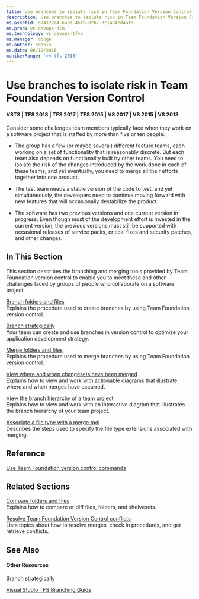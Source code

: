 ```yaml
---
title: Use branches to isolate risk in Team Foundation Version Control
description: Use branches to isolate risk in Team Foundation Version Control
ms.assetid: d74122a4-6a3d-45fb-82b7-3c1494ed4afd
ms.prod: vs-devops-alm
ms.technology: vs-devops-tfvc
ms.manager: douge
ms.author: sdanie
ms.date: 08/10/2016
monikerRange: '>= tfs-2015'
---
```



# Use branches to isolate risk in Team Foundation Version Control

#### VSTS | TFS 2018 | TFS 2017 | TFS 2015 | VS 2017 | VS 2015 | VS 2013

Consider some challenges team members typically face when they work on a software project that is staffed by more than five or ten people:

-   The group has a few (or maybe several) different feature teams, each working on a set of functionality that is reasonably discrete. But each team also depends on functionality built by other teams. You need to isolate the risk of the changes introduced by the work done in each of these teams, and yet eventually, you need to merge all their efforts together into one product.

-   The test team needs a stable version of the code to test, and yet simultaneously, the developers need to continue moving forward with new features that will occasionally destabilize the product.

-   The software has two previous versions and one current version in progress. Even though most of the development effort is invested in the current version, the previous versions must still be supported with occasional releases of service packs, critical fixes and security patches, and other changes.

## In This Section

This section describes the branching and merging tools provided by Team Foundation version control to enable you to meet these and other challenges faced by groups of people who collaborate on a software project.

   [Branch folders and files](branch-folders-files.md)     
Explains the procedure used to create branches by using Team Foundation version control.

   [Branch strategically](branch-strategically.md)     
Your team can create and use branches in version control to optimize your application development strategy.

   [Merge folders and files](merge-folders-files.md)     
Explains the procedure used to merge branches by using Team Foundation version control.

   [View where and when changesets have been merged](view-where-when-changesets-have-been-merged.md)     
Explains how to view and work with actionable diagrams that illustrate where and when merges have occurred.

   [View the branch hierarchy of a team project](view-branch-hierarchy-team-project.md)     
Explains how to view and work with an interactive diagram that illustrates the branch hierarchy of your team project.

   [Associate a file type with a merge tool](associate-file-type-merge-tool.md)     
Describes the steps used to specify the file type extensions associated with merging.

## Reference

 [Use Team Foundation version control commands](use-team-foundation-version-control-commands.md) 

## Related Sections

   [Compare folders and files](compare-folders-files.md)     
Explains how to compare or diff files, folders, and shelvesets.

   [Resolve Team Foundation Version Control conflicts](resolve-team-foundation-version-control-conflicts.md)     
Lists topics about how to resolve merges, check in procedures, and get retrieve conflicts.

## See Also

#### Other Resources

 [Branch strategically](branch-strategically.md) 

[Visual Studio TFS Branching Guide](http://go.microsoft.com/fwlink/?LinkId=191400)
